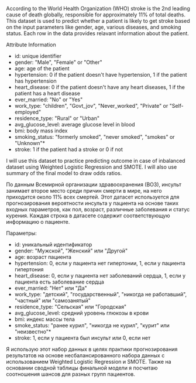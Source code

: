 According to the World Health Organization (WHO) stroke is the 2nd leading cause of death globally, responsible for approximately 11% of total deaths. This dataset is used to predict whether a patient is likely to get stroke based on the input parameters like gender, age, various diseases, and smoking status. Each row in the data provides relavant information about the patient.

Attribute Information

- id: unique identifier
- gender: "Male", "Female" or "Other"
- age: age of the patient
- hypertension: 0 if the patient doesn't have hypertension, 1 if the patient has hypertension
- heart_disease: 0 if the patient doesn't have any heart diseases, 1 if the patient has a heart disease
- ever_married: "No" or "Yes"
- work_type: "children", "Govt_jov", "Never_worked", "Private" or "Self-employed"
- residence_type: "Rural" or "Urban"
- avg_glucose_level: average glucose level in blood
- bmi: body mass index
- smoking_status: "formerly smoked", "never smoked", "smokes" or "Unknown"*
- stroke: 1 if the patient had a stroke or 0 if not

I will use this dataset to practice predicting outcome in case of inbalanced dataset using Weighted Logistic Regression and SMOTE. I will also use summary of the final model to draw odds ratios.


По данным Всемирной организации здравоохранения (ВОЗ), инсульт занимает второе место среди причин смерти в мире, на него приходится около 11% всех смертей. Этот датасет используется для прогнозирования вероятности инсульта у пациента на основе таких входных параметров, как пол, возраст, различные заболевания и статус курения. Каждая строка в датасете содержит соответствующую информацию о пациенте.

Параметры:

- id: уникальный идентификатор
- gender: "Мужской", "Женский" или "Другой"
- age: возраст пациента
- hypertension: 0, если у пациента нет гипертонии, 1, если у пациента гипертония
- heart_disease: 0, если у пациента нет заболеваний сердца, 1, если у пациента есть заболевание сердца
- ever_married: "Нет" или "Да"
- work_type: "детский", "государственный", "никогда не работавший", "частный" или "самозанятый"
- residence_type: "Сельская" или "Городская"
- avg_glucose_level: средний уровень глюкозы в крови
- bmi: индекс массы тела
- smoke_status: "ранее курил", "никогда не курил", "курит" или "неизвестно"*
- stroke: 1, если у пациента был инсульт или 0, если нет

Я использую этот набор данных в целях практики прогнозирования результатов на основе несбалансированного набора данных с использованием Weighted Logistic Regression и SMOTE. Также на основании сводной таблицы финальной модели я посчитаю соотношения шансов для разных групп пациентов.
